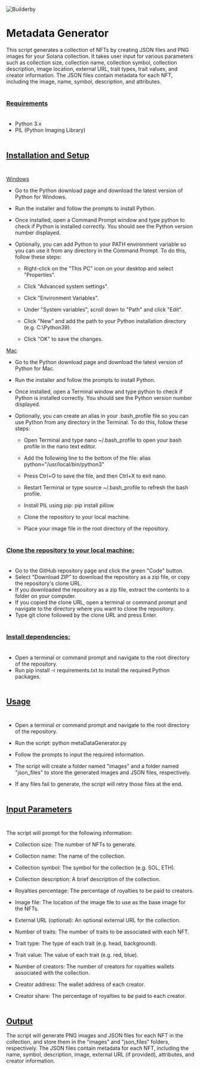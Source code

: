![Builderby](https://cdn.discordapp.com/attachments/1034314910563323914/1082805122763067412/IMG_06071.png)

# Metadata Generator

This script generates a collection of NFTs by creating JSON files and PNG images for your Solana collection. It takes user input for various parameters such as collection size, collection name, collection symbol, collection description, image location, external URL, trait types, trait values, and creator information. The JSON files contain metadata for each NFT, including the image, name, symbol, description, and attributes.<br><br>

### <u>Requirements</u><br><br>

- Python 3.x
- PIL (Python Imaging Library)<br><br>

## <u>Installation and Setup</u><br><br>

<u>Windows</u><br>

- Go to the Python download page and download the latest version of Python for Windows.

- Run the installer and follow the prompts to install Python.

- Once installed, open a Command Prompt window and type python to check if Python is installed correctly. You should see the Python version number displayed.

- Optionally, you can add Python to your PATH environment variable so you can use it from any directory in the Command Prompt. To do this, follow these steps:

  - Right-click on the "This PC" icon on your desktop and select "Properties".

  - Click "Advanced system settings".

  - Click "Environment Variables".
  - Under "System variables", scroll down to "Path" and click "Edit".
  - Click "New" and add the path to your Python installation directory (e.g. C:\Python39).
  - Click "OK" to save the changes.

<u>Mac</u><br>

- Go to the Python download page and download the latest version of Python for Mac.

- Run the installer and follow the prompts to install Python.

- Once installed, open a Terminal window and type python to check if Python is installed correctly. You should see the Python version number displayed.

- Optionally, you can create an alias in your .bash_profile file so you can use Python from any directory in the Terminal. To do this, follow these steps:

  - Open Terminal and type nano ~/.bash_profile to open your bash profile in the nano text editor.
  - Add the following line to the bottom of the file: alias python="/usr/local/bin/python3"
  - Press Ctrl+O to save the file, and then Ctrl+X to exit nano.
  - Restart Terminal or type source ~/.bash_profile to refresh the bash profile.
  - Install PIL using pip: pip install pillow

  - Clone the repository to your local machine.

  - Place your image file in the root directory of the repository.<br><br>

### <u>Clone the repository to your local machine:</u><br><br>

- Go to the GitHub repository page and click the green "Code" button.
- Select "Download ZIP" to download the repository as a zip file, or copy the repository's clone URL.
- If you downloaded the repository as a zip file, extract the contents to a folder on your computer.
- If you copied the clone URL, open a terminal or command prompt and navigate to the directory where you want to clone the repository.
- Type git clone followed by the clone URL and press Enter.<br><br>

### <u>Install dependencies:</u><br><br>

- Open a terminal or command prompt and navigate to the root directory of the repository.
- Run pip install -r requirements.txt to install the required Python packages.<br><br>

## <u>Usage</u><br><br>

- Open a terminal or command prompt and navigate to the root directory of the repository.

- Run the script: python metaDataGenerator.py

- Follow the prompts to input the required information.

- The script will create a folder named "images" and a folder named "json_files" to store the generated images and JSON files, respectively.

- If any files fail to generate, the script will retry those files at the end.<br><br>

## <u>Input Parameters</u><br><br>

The script will prompt for the following information:

- Collection size: The number of NFTs to generate.

- Collection name: The name of the collection.

- Collection symbol: The symbol for the collection (e.g. SOL, ETH).

- Collection description: A brief description of the collection.

- Royalties percentage: The percentage of royalties to be paid to creators.

- Image file: The location of the image file to use as the base image for the NFTs.

- External URL (optional): An optional external URL for the collection.

- Number of traits: The number of traits to be associated with each NFT.

- Trait type: The type of each trait (e.g. head, background).

- Trait value: The value of each trait (e.g. red, blue).

- Number of creators: The number of creators for royalties wallets associated with the collection.

- Creator address: The wallet address of each creator.

- Creator share: The percentage of royalties to be paid to each creator.<br><br>

## <u>Output</u>

The script will generate PNG images and JSON files for each NFT in the collection, and store them in the "images" and "json_files" folders, respectively. The JSON files contain metadata for each NFT, including the name, symbol, description, image, external URL (if provided), attributes, and creator information.
